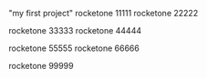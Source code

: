 "my first project" 
rocketone 11111
rocketone 22222

rocketone 33333
rocketone 44444

rocketone 55555
rocketone 66666






rocketone 99999